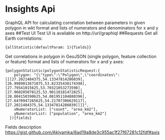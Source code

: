 # Insights Api
GraphQL API for calculating correlation between parameters in given polygon in wkt format and lists of numerators and denominators for x and y axes
##Test UI
Test UI is available on http://url/graphiql
##Requests
Get all Earth correlations:
```
{allStatistic(defaultParam: 1){fields}}
```
Get correlations in polygon in GeoJSON (single polygon, feature collection or feature) format and lists of numerators for x and y axes:
```
{polygonStatistic(polygonStatisticRequest:{
    polygon: "{\"type\":\"Polygon\",\"coordinates\":[[[27.2021484375,54.13347814286039],[26.9989013671875,53.82335438174398],[27.79541015625,53.70321053273598],[27.960205078125,53.90110181472825],[28.004150390625,54.081951104880396],[27.6470947265625,54.21707306629117],[27.2021484375,54.13347814286039]]]}",
    xNumeratorList: ["count", "area_km2"],
    yNumeratorList: ["population", "area_km2"]
  }){fields}
```
Fields description https://gist.github.com/Akiyamka/8ad19a8de3c955ac1f27f67281c12fdf#axis